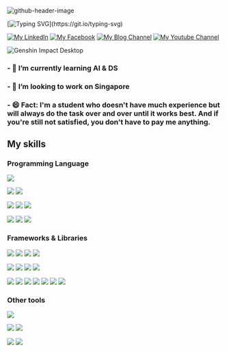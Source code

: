 ![github-header-image](https://user-images.githubusercontent.com/75077747/171788190-064afc38-c07f-4da4-82eb-733d0e7f95c3.png)

[![Typing SVG](https://readme-typing-svg.herokuapp.com/?lines=🔭+I’m+looking+to+work+on+Singapore;😄+Fact:+I'm+a+student+who+doesn't+have+much+experience+but+will+always+do+the+task+over+and+over+until+it+works+best.+And+if+you're+still+not+satisfied,+you+don't+have+to+pay+me+anything.)](https://git.io/typing-svg)

[![My LinkedIn](https://img.shields.io/badge/LinkedIn-43a047?style=for-the-badge&logo=linkedin&logoColor=1877f2)](https://www.linkedin.com/in/fang-lee/)
[![My Facebook](https://img.shields.io/badge/Facebook-43a047?style=for-the-badge&logo=facebook&logoColor=00B2FF)](https://www.facebook.com/viethung.phanle/)
[![My Blog  Channel](https://img.shields.io/badge/Blogger-43a047?style=for-the-badge&logo=blogger)](https://fanglee2003.blogspot.com/)
[![My Youtube Channel](https://img.shields.io/badge/Youtube-43a047?style=for-the-badge&logo=youtube&logoColor=FF0000)](https://www.youtube.com/channel/UCE2DVy3_Pk3BdVUAs6U-3cg)

![Genshin Impact Desktop](https://user-images.githubusercontent.com/75077747/153696602-5d0ee67b-c6ed-451f-a630-111e86596f5c.gif)

### - 🌱 I’m currently learning AI & DS
### - 🔭 I’m looking to work on Singapore
### - 😄 Fact: I'm a student who doesn't have much experience but will always do the task over and over until it works best. And if you're still not satisfied, you don't have to pay me anything.

## My skills

### Programming Language

<img src = "https://img.shields.io/badge/Python-darkblue?style=for-the-badge&logo=python&logoColor=FFD43B"> 

<img src = "https://img.shields.io/badge/C%2B%2B-00599C?style=for-the-badge&logo=c%2B%2B&logoColor=white"> <img src = "https://img.shields.io/badge/Solidity-e6e6e6?style=for-the-badge&logo=solidity&logoColor=black">

<img src = "https://img.shields.io/badge/C%23-823085?style=for-the-badge&logo=Csharp&logoColor=white"> <img src = "https://img.shields.io/badge/Java-ED8B00?style=for-the-badge&logo=java&logoColor=white"> <img src = "https://img.shields.io/badge/Kotlin-7f52ff?style=for-the-badge&logo=kotlin&logoColor=white"> 

<img src = "https://img.shields.io/badge/HTML5-E34F26?style=for-the-badge&logo=html5&logoColor=white"> <img src = "https://img.shields.io/badge/SASS-CC6699?style=for-the-badge&logo=sass&logoColor=white"> <img src = "https://img.shields.io/badge/JavaScript-323330?style=for-the-badge&logo=javascript&logoColor=F7DF1E"> 

### Frameworks & Libraries

<img src = "https://img.shields.io/badge/Bootstrap-563D7C?style=for-the-badge&logo=bootstrap&logoColor=white"> <img src = "https://img.shields.io/badge/React-20232A?style=for-the-badge&logo=react&logoColor=61DAFB"> <img src = "https://img.shields.io/badge/Node.js-339933?style=for-the-badge&logo=node.js&logoColor=white"> <img src = "https://img.shields.io/badge/MySQL-4479A1?style=for-the-badge&logo=mysql&logoColor=white">

<img src = "https://img.shields.io/badge/PyTorch-EE4C2C?style=for-the-badge&logo=PyTorch&logoColor=white"> <img src = "https://img.shields.io/badge/Keras-D00000?style=for-the-badge&logo=Keras&logoColor=white"> <img src = "https://img.shields.io/badge/TensorFlow-FF6F00?style=for-the-badge&logo=tensorflow&logoColor=white"> <img src = "https://img.shields.io/badge/Weights_&_Biases-FFBE00?style=for-the-badge&logo=WeightsAndBiases&logoColor=white">

<img src = "https://img.shields.io/badge/Streamlit-FF4B4B?style=for-the-badge&logo=Streamlit&logoColor=white"> <img src = "https://img.shields.io/badge/Numpy-777BB4?style=for-the-badge&logo=numpy&logoColor=white"> <img src = "https://img.shields.io/badge/SciPy-8CAAE6?style=for-the-badge&logo=SciPy&logoColor=white"> <img src = "https://img.shields.io/badge/Pandas-2C2D72?style=for-the-badge&logo=pandas&logoColor=white"> <img src = "https://img.shields.io/badge/Plotly-3F4F75?style=for-the-badge&logo=plotly&logoColor=white"> <img src = "https://img.shields.io/badge/scikit_learn-F7931E?style=for-the-badge&logo=scikit-learn&logoColor=white"> <img src = "https://img.shields.io/badge/OpenCV-27338e?style=for-the-badge&logo=OpenCV&logoColor=white">

### Other tools

<img src = "https://img.shields.io/badge/PowerBI-F2C811?style=for-the-badge&logo=Power%20BI&logoColor=white">

<img src = "https://img.shields.io/badge/GIT-E44C30?style=for-the-badge&logo=git&logoColor=white"> <img src = "https://img.shields.io/badge/Jira-0052CC?style=for-the-badge&logo=Jira&logoColor=white"> 

<img src = "https://img.shields.io/badge/Figma-F24E1E?style=for-the-badge&logo=figma&logoColor=white"> <img src = "https://img.shields.io/badge/Canva-00C4CC?style=for-the-badge&logo=canva&logoColor=white">
